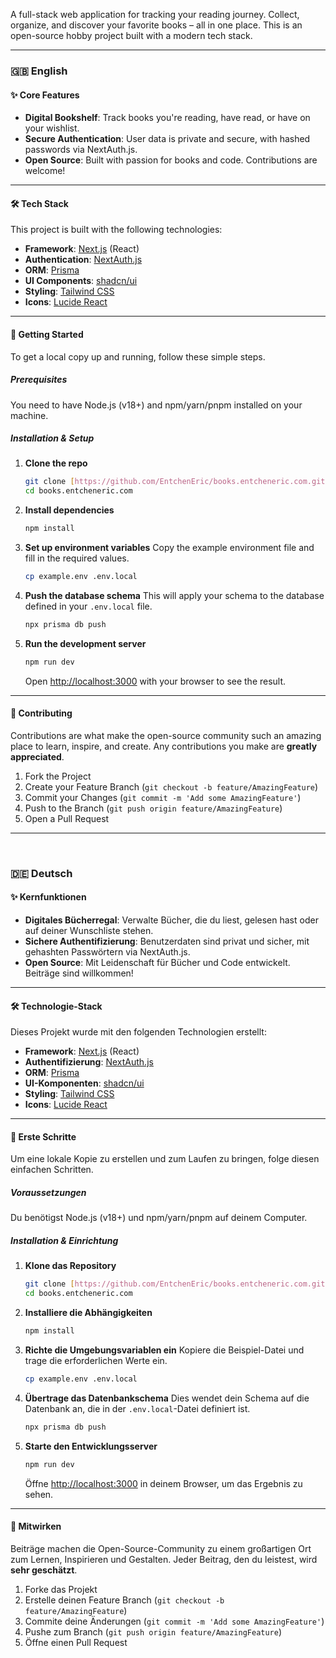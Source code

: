 A full-stack web application for tracking your reading journey. Collect, organize, and discover your favorite books – 
all in one place. This is an open-source hobby project built with a modern tech stack.

---

### 🇬🇧 English

#### ✨ Core Features
* **Digital Bookshelf**: Track books you're reading, have read, or have on your wishlist.
* **Secure Authentication**: User data is private and secure, with hashed passwords via NextAuth.js.
* **Open Source**: Built with passion for books and code. Contributions are welcome!

---

#### 🛠️ Tech Stack
This project is built with the following technologies:
* **Framework**: [Next.js](https://nextjs.org/) (React)
* **Authentication**: [NextAuth.js](https://next-auth.js.org/)
* **ORM**: [Prisma](https://www.prisma.io/)
* **UI Components**: [shadcn/ui](https://ui.shadcn.com/)
* **Styling**: [Tailwind CSS](https://tailwindcss.com/)
* **Icons**: [Lucide React](https://lucide.dev/)

---

#### 🚀 Getting Started

To get a local copy up and running, follow these simple steps.

##### Prerequisites
You need to have Node.js (v18+) and npm/yarn/pnpm installed on your machine.

##### Installation & Setup
1.  **Clone the repo**
    ```sh
    git clone [https://github.com/EntchenEric/books.entcheneric.com.git](https://github.com/EntchenEric/books.entcheneric.com.git)
    cd books.entcheneric.com
    ```
2.  **Install dependencies**
    ```sh
    npm install
    ```
3.  **Set up environment variables**
    Copy the example environment file and fill in the required values.
    ```sh
    cp example.env .env.local
    ```
4.  **Push the database schema**
    This will apply your schema to the database defined in your `.env.local` file.
    ```sh
    npx prisma db push
    ```
5.  **Run the development server**
    ```sh
    npm run dev
    ```
    Open [http://localhost:3000](http://localhost:3000) with your browser to see the result.

---

#### 🤝 Contributing
Contributions are what make the open-source community such an amazing place to learn, inspire, and create. Any contributions you make are **greatly appreciated**.

1.  Fork the Project
2.  Create your Feature Branch (`git checkout -b feature/AmazingFeature`)
3.  Commit your Changes (`git commit -m 'Add some AmazingFeature'`)
4.  Push to the Branch (`git push origin feature/AmazingFeature`)
5.  Open a Pull Request

---
<br>

### 🇩🇪 Deutsch

#### ✨ Kernfunktionen
* **Digitales Bücherregal**: Verwalte Bücher, die du liest, gelesen hast oder auf deiner Wunschliste stehen.
* **Sichere Authentifizierung**: Benutzerdaten sind privat und sicher, mit gehashten Passwörtern via NextAuth.js.
* **Open Source**: Mit Leidenschaft für Bücher und Code entwickelt. Beiträge sind willkommen!

---

#### 🛠️ Technologie-Stack
Dieses Projekt wurde mit den folgenden Technologien erstellt:
* **Framework**: [Next.js](https://nextjs.org/) (React)
* **Authentifizierung**: [NextAuth.js](https://next-auth.js.org/)
* **ORM**: [Prisma](https://www.prisma.io/)
* **UI-Komponenten**: [shadcn/ui](https://ui.shadcn.com/)
* **Styling**: [Tailwind CSS](https://tailwindcss.com/)
* **Icons**: [Lucide React](https://lucide.dev/)

---

#### 🚀 Erste Schritte

Um eine lokale Kopie zu erstellen und zum Laufen zu bringen, folge diesen einfachen Schritten.

##### Voraussetzungen
Du benötigst Node.js (v18+) und npm/yarn/pnpm auf deinem Computer.

##### Installation & Einrichtung
1.  **Klone das Repository**
    ```sh
    git clone [https://github.com/EntchenEric/books.entcheneric.com.git](https://github.com/EntchenEric/books.entcheneric.com.git)
    cd books.entcheneric.com
    ```
2.  **Installiere die Abhängigkeiten**
    ```sh
    npm install
    ```
3.  **Richte die Umgebungsvariablen ein**
    Kopiere die Beispiel-Datei und trage die erforderlichen Werte ein.
    ```sh
    cp example.env .env.local
    ```
4.  **Übertrage das Datenbankschema**
    Dies wendet dein Schema auf die Datenbank an, die in der `.env.local`-Datei definiert ist.
    ```sh
    npx prisma db push
    ```
5.  **Starte den Entwicklungsserver**
    ```sh
    npm run dev
    ```
    Öffne [http://localhost:3000](http://localhost:3000) in deinem Browser, um das Ergebnis zu sehen.

---

#### 🤝 Mitwirken
Beiträge machen die Open-Source-Community zu einem großartigen Ort zum Lernen, Inspirieren und Gestalten. Jeder Beitrag, den du leistest, wird **sehr geschätzt**.

1.  Forke das Projekt
2.  Erstelle deinen Feature Branch (`git checkout -b feature/AmazingFeature`)
3.  Commite deine Änderungen (`git commit -m 'Add some AmazingFeature'`)
4.  Pushe zum Branch (`git push origin feature/AmazingFeature`)
5.  Öffne einen Pull Request